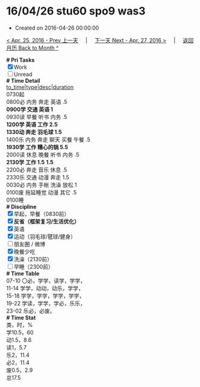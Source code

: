 # 16/04/26 stu60 spo9 was3

- Created on 2016-04-26 00:00:00

[< Apr. 25, 2016 - Prev 上一天](/_archived/lifelogs/2016/04/d25.md) &nbsp; &nbsp; | &nbsp; &nbsp; [下一天 Next - Apr. 27, 2016 >](/_archived/lifelogs/2016/04/d27.md) &nbsp; &nbsp; |  &nbsp; &nbsp; [返回月历 Back to Month ^](/_archived/lifelogs/2016/04/index.md)
<br/>    <div><b># Pri Tasks</b></div><div><input checked="true" type="checkbox"/>Work</div><div><input type="checkbox"/>Unread</div><div><b># Time Detail</b></div>    <div><u>to_time|type|desc|duration</u></div>    <div>0730起</div>    <div>0800必 内务 奔走 英语 .5</div>    <div><b>0900学 交通 英语 1</b></div><div>0930读 早餐 听书 内务 .5</div>    <div><b>1200学 英语 工作 2.5</b></div>    <div><b>1330动 奔走 羽毛球 1.5</b></div><div>1400乐 内务 奔走 聊天 买餐 午餐 .5</div>    <div><b>1930学 工作 糟心的锅 5.5</b></div><div>2000读 休息 晚餐 听书 内务 .5</div>    <div><b>2130学 工作 1.5</b> <b>1.5</b></div>    <div>2200必 奔走 音乐 休息 .5</div><div>2330乐 交通 动漫 奔走 1.5</div>    <div>0030必 内务 手帐 洗澡 放松 1</div>    <div>0100废 拖延睡觉 动漫 其它 .5</div>    <div>0100睡</div><div><b># Discipline</b></div><div><input checked="true" type="checkbox"/>早起，早餐（0830前）</div><div><b><input checked="true" type="checkbox"/></b><b>反省（框架复习/生活优化）</b></div><div><input checked="true" type="checkbox"/>英语</div><div><input checked="true" type="checkbox"/>运动（羽毛球/毽球/健身）</div><div><input type="checkbox"/>朋友圈 / 微博</div><div><input checked="true" type="checkbox"/>晚餐少吃</div><div><input checked="true" type="checkbox"/>洗澡（2130前）</div><div><input type="checkbox"/>早睡（2300前）</div><div><b># Time Table</b></div>    <div>07-10 〇必，学学，读学，学学，</div>    <div>11-14 学学，动动，动乐，学学，</div>    <div>15-18 学学，学学，学学，学学，</div>    <div>19-22 学读，学学，学必，乐乐，</div>    <div>23-02 乐必，必废。</div><div><b># Time Stat</b></div>    <div>类，时，%</div>    <div>学10.5，60</div>    <div>动1.5，8.6</div>    <div>读1，5.7</div>    <div>乐2，11.4</div>    <div>必2，11.4</div>    <div>废0.5，2.9</div>    <div>总17.5</div>
